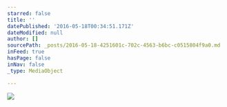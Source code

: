 ```yaml
---
starred: false
title: ''
datePublished: '2016-05-18T00:34:51.171Z'
dateModified: null
author: []
sourcePath: _posts/2016-05-18-4251601c-702c-4563-b6bc-c0515804f9a0.md
inFeed: true
hasPage: false
inNav: false
_type: MediaObject

---
```

![](https://the-grid-user-content.s3-us-west-2.amazonaws.com/d36de424-e0ad-4727-af20-19ae59d11cf0.jpg)